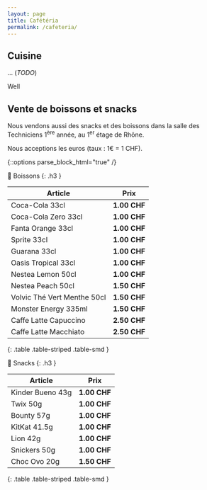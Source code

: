 ```yaml
---
layout: page
title: Cafétéria
permalink: /cafeteria/
---
```


## Cuisine
… (_TODO_)

<div class="card card-body bg-light">
  Well
</div>

## Vente de boissons et snacks

Nous vendons aussi des snacks et des boissons dans la salle des Techniciens 1<sup>ère</sup> année, au 1<sup>er</sup> étage de Rhône.

Nous acceptions les euros (taux : 1€ = 1 CHF).

{::options parse_block_html="true" /}
<div class="row">
<div class="col-md">

  🥤 Boissons
  {: .h3 }

  | Article                     | Prix         |
  |-----------------------------|--------------|
  | Coca-Cola 33cl              | **1.00 CHF** |
  | Coca-Cola Zero 33cl         | **1.00 CHF** |
  | Fanta Orange 33cl           | **1.00 CHF** |
  | Sprite 33cl                 | **1.00 CHF** |
  | Guarana 33cl                | **1.00 CHF** |
  | Oasis Tropical 33cl         | **1.00 CHF** |
  | Nestea Lemon 50cl           | **1.00 CHF** |
  | Nestea Peach 50cl           | **1.50 CHF** |
  | Volvic Thé Vert Menthe 50cl | **1.50 CHF** |
  | Monster Energy 335ml        | **1.50 CHF** |
  | Caffe Latte Capuccino       | **2.50 CHF** |
  | Caffe Latte Macchiato       | **2.50 CHF** |
  {: .table .table-striped .table-smd }

</div>
<div class="col-md">

  🍫 Snacks
  {: .h3 }

  | Article                     | Prix         |
  |-----------------------------|--------------|
  | Kinder Bueno 43g            | **1.00 CHF** |
  | Twix 50g                    | **1.00 CHF** |
  | Bounty 57g                  | **1.00 CHF** |
  | KitKat 41.5g                | **1.00 CHF** |
  | Lion 42g                    | **1.00 CHF** |
  | Snickers 50g                | **1.00 CHF** |
  | Choc Ovo 20g                | **1.50 CHF** |
  {: .table .table-striped .table-smd }

</div>
</div>
